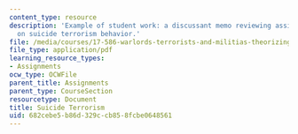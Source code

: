 ```yaml
---
content_type: resource
description: 'Example of student work: a discussant memo reviewing assigned readings
  on suicide terrorism behavior.'
file: /media/courses/17-586-warlords-terrorists-and-militias-theorizing-on-violent-non-state-actors-spring-2009/682cebe5b86d329ccb858fcbe0648561_MIT17_586s09_assn06.pdf
file_type: application/pdf
learning_resource_types:
- Assignments
ocw_type: OCWFile
parent_title: Assignments
parent_type: CourseSection
resourcetype: Document
title: Suicide Terrorism
uid: 682cebe5-b86d-329c-cb85-8fcbe0648561
---
```

